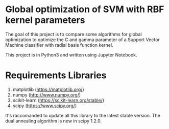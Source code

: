 # Global optimization of SVM with RBF kernel parameters
The goal of this project is to compare some algorithms for global optimization to optimize the C and gamma parameter of a Support Vector Machine classifier with radial basis function kernel.

This project is in Python3 and written using Jupyter Notebook.

# Requirements Libraries
1. matplotlib (https://matplotlib.org/)
2. numpy (http://www.numpy.org/)
3. scikit-learn (https://scikit-learn.org/stable/)
4. scipy (https://www.scipy.org/)

It's raccomanded to update all this library to the latest stable version. The dual annealing algorithm is new in scipy 1.2.0.
